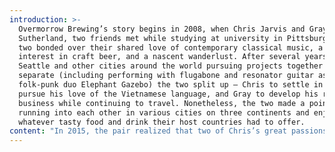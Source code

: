 ```yaml
---
introduction: >-
  Overmorrow Brewing’s story begins in 2008, when Chris Jarvis and Gray
  Sutherland, two friends met while studying at university in Pittsburgh. The
  two bonded over their shared love of contemporary classical music, a growing
  interest in craft beer, and a nascent wanderlust. After several years in
  Seattle and other cities around the world pursuing projects together and
  separate (including performing with flugabone and resonator guitar as
  folk-punk duo Elephant Gazebo) the two split up – Chris to settle in and
  pursue his love of the Vietnamese language, and Gray to develop his remote
  business while continuing to travel. Nonetheless, the two made a point of
  running into each other in various cities on three continents and enjoying
  whatever tasty food and drink their host countries had to offer.
content: "In 2015, the pair realized that two of Chris’s great passions – Vietnam and homebrewing – could come together and forge a place in the then-fledgling Hanoi craft beer scene. After years of developing his web consulting business, Gray was ready for a new challenge, his wanderings ended, and he joined Chris in Vietnam to begin working on their new project. Joined by Nam Tran and Noah Tanabe, two other travelers with roots in Vietnam, Japan, and America, our founders form a team that pairs global experiences with love for everything Vietnam has to offer.\r\n\nOur beers have taken similarly long journeys across the oceans and the years: They come from the moors of old Scotland, the mountains of traditional French mining country, and the forests and hop fields of modern West Coast America. Here, they have combined with ingredients from Vietnam’s cane fields, rice paddies, and mountain slopes. Just as we’ve gained from our travels, we like to think that these traditional styles gained something special as they made their way over here. Together, we’ve all found a home in Vietnam."
---
```


